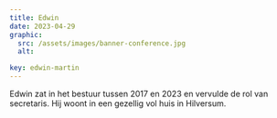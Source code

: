 ```yaml
---
title: Edwin
date: 2023-04-29
graphic:
  src: /assets/images/banner-conference.jpg
  alt:

key: edwin-martin
---
```


Edwin zat in het bestuur tussen 2017 en 2023 en vervulde de rol van secretaris. Hij woont in een gezellig vol huis in Hilversum.
